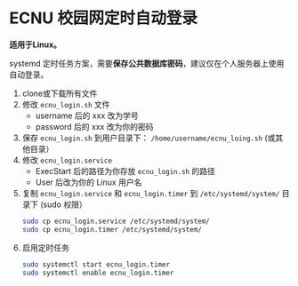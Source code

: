 # ECNU 校园网定时自动登录

**适用于Linux。**

systemd 定时任务方案，需要**保存公共数据库密码**，建议仅在个人服务器上使用自动登录。

1. clone或下载所有文件
2. 修改 `ecnu_login.sh` 文件
   - username 后的 xxx 改为学号
   - password 后的 xxx 改为你的密码
3. 保存 `ecnu_login.sh` 到用户目录下： `/home/username/ecnu_loing.sh` (或其他目录）
4. 修改 `ecnu_login.service`
   - ExecStart 后的路径为你存放 `ecnu_login.sh` 的路径
   - User 后改为你的 Linux 用户名
5. 复制 `ecnu_login.service` 和 `ecnu_login.timer` 到 `/etc/systemd/system/` 目录下 (sudo 权限）
   ```sh
   sudo cp ecnu_login.service /etc/systemd/system/
   sudo cp ecnu_login.timer /etc/systemd/system/
   ```
6. 启用定时任务
   ```sh
   sudo systemctl start ecnu_login.timer
   sudo systemctl enable ecnu_login.timer
   ```
